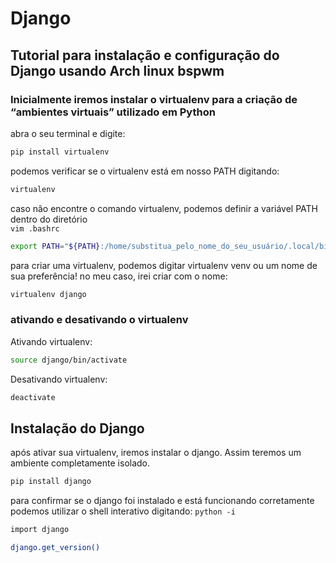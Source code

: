 # Django

## Tutorial para instalação e configuração do Django usando Arch linux bspwm

### Inicialmente iremos instalar o virtualenv para a criação de “ambientes virtuais” utilizado em Python
abra o seu terminal e digite:
```bash 
pip install virtualenv
```

podemos verificar se o virtualenv está em nosso PATH digitando:
```bash
virtualenv
```

caso não encontre o comando virtualenv, podemos definir a variável PATH dentro do diretório\
`vim .bashrc`
```bash
export PATH="${PATH}:/home/substitua_pelo_nome_do_seu_usuário/.local/bin"
```


para criar uma virtualenv, podemos digitar virtualenv venv ou um nome de sua preferência! no meu caso, irei criar com o nome:
```bash
virtualenv django
```
### ativando e desativando o virtualenv

Ativando virtualenv:
```bash
source django/bin/activate
```

Desativando virtualenv:
```bash
deactivate
```


## Instalação do Django
após ativar sua virtualenv, iremos instalar o django. Assim teremos um ambiente completamente isolado.
```bash
pip install django
```

para confirmar se o django foi instalado e está funcionando corretamente\
podemos utilizar o shell interativo digitando: `python -i`
```bash
import django

django.get_version()
```

